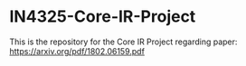 # IN4325-Core-IR-Project
This is the repository for the Core IR Project regarding paper: https://arxiv.org/pdf/1802.06159.pdf
